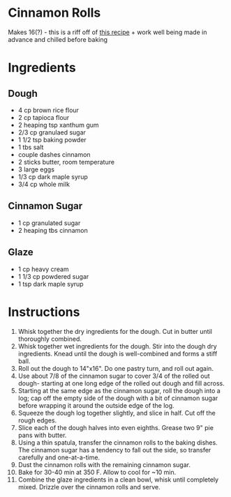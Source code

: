 # Cinnamon Rolls
Makes 16(?) - this is a riff off of [this recipe](http://www.bettycrocker.com/recipes/gluten-free-cinnamon-rolls/0ca833dd-7919-4a14-90e3-f40a9648b414) + work well being made in advance and chilled before baking

# Ingredients
## Dough
 * 4 cp brown rice flour
 * 2 cp tapioca flour
 * 2 heaping tsp xanthum gum
 * 2/3 cp granulaed sugar
 * 1 1/2 tsp baking powder
 * 1 tbs salt
 * couple dashes cinnamon
 * 2 sticks butter, room temperature
 * 3 large eggs
 * 1/3 cp dark maple syrup
 * 3/4 cp whole milk
 
## Cinnamon Sugar
  * 1 cp granulated sugar
  * 2 heaping tbs cinnamon
 
## Glaze
  * 1 cp heavy cream
  * 1 1/3 cp powdered sugar
  * 1 tsp dark maple syrup
  
# Instructions
 1. Whisk together the dry ingredients for the dough. Cut in butter until thoroughly combined.
 1. Whisk together wet ingredients for the dough. Stir into the dough dry ingredients. Knead until the dough is well-combined and forms a stiff ball.
 1. Roll out the dough to 14"x16". Do one pastry turn, and roll out again.
 1. Use about 7/8 of the cinnamon sugar to cover 3/4 of the rolled out dough- starting at one long edge of the rolled out dough and fill across.
 1. Starting at the same edge as the cinnamon sugar, roll the dough into a log; cap off the empty side of the dough with a bit of cinnamon sugar before wrapping it around the outside edge of the log.
 1. Squeeze the dough log together slightly, and slice in half. Cut off the rough edges.
 1. Slice each of the dough halves into even eighths. Grease two 9" pie pans with butter.
 1. Using a thin spatula, transfer the cinnamon rolls to the baking dishes. The cinnamon sugar has a tendency to fall out the side, so transfer carefully and one-at-a-time.
 1. Dust the cinnamon rolls with the remaining cinnamon sugar.
 1. Bake for 30-40 min at 350 F. Allow to cool for ~10 min. 
 1. Combine the glaze ingredients in a clean bowl, whisk until completely mixed. Drizzle over the cinnamon rolls and serve. 
 
